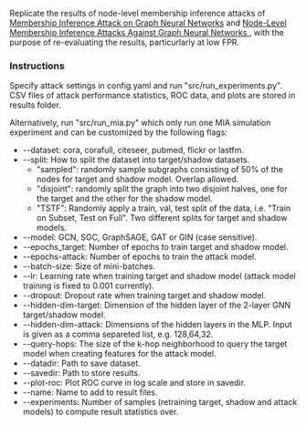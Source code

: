 Replicate the results of node-level membership inference attacks of [Membership Inference Attack on Graph Neural Networks](https://arxiv.org/abs/2101.06570) and [Node-Level Membership Inference Attacks Against Graph Neural Networks
](https://arxiv.org/abs/2102.05429), with the purpose of re-evaluating the results, particurlarly at low FPR.

### Instructions

Specify attack settings in config.yaml and run "src/run_experiments.py". CSV files of attack performance statistics, ROC data, and plots are stored in results folder. 

Alternatively, run "src/run_mia.py" which only run one MIA simulation experiment and can be customized by the following flags:

* --dataset: cora, corafull, citeseer, pubmed, flickr or lastfm.
* --split: How to split the dataset into target/shadow datasets.
    * "sampled": randomly sample subgraphs consisting of 50% of the nodes for target and shadow model. Overlap allowed.
    * "disjoint": randomly split the graph into two disjoint halves, one for the target and the other for the shadow model.
    * "TSTF": Randomly apply a train, val, test split of the data, i.e. "Train on Subset, Test on Full". Two different splits for target and shadow models.
* --model: GCN, SGC, GraphSAGE, GAT or GIN (case sensitive).
* --epochs_target: Number of epochs to train target and shadow model.
* --epochs-attack: Number of epochs to train the attack model.
* --batch-size: Size of mini-batches.
* --lr: Learning rate when training target and shadow model (attack model training is fixed to 0.001 currently).
* --dropout: Dropout rate when training target and shadow model.
* --hidden-dim-target: Dimension of the hidden layer of the 2-layer GNN target/shadow model.
* --hidden-dim-attack: Dimensions of the hidden layers in the MLP. Input is given as a comma separeted list, e.g. 128,64,32.
* --query-hops: The size of the k-hop neighborhood to query the target model when creating features for the attack model.
* --datadir: Path to save dataset.
* --savedir: Path to store results.
* --plot-roc: Plot ROC curve in log scale and store in savedir.
* --name: Name to add to result files.
* --experiments: Number of samples (retraining target, shadow and attack models) to compute result statistics over.
